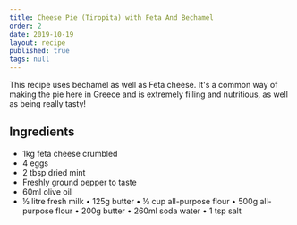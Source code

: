 ```yaml
---
title: Cheese Pie (Tiropita) with Feta And Bechamel
order: 2
date: 2019-10-19
layout: recipe
published: true
tags: null
---
```

This recipe uses bechamel as well as Feta cheese. It's a common way of making the pie here in Greece and is extremely filling and nutritious, as well as being really tasty!

## Ingredients

* 1kg feta cheese crumbled
* 4 eggs
* 2 tbsp dried mint
* Freshly ground pepper to taste
* 60ml olive oil
* ½ litre fresh milk
  •	125g butter
  •	½ cup all-purpose flour
  •	500g all-purpose flour
  •	200g butter
  •	260ml soda water
  •	1 tsp salt